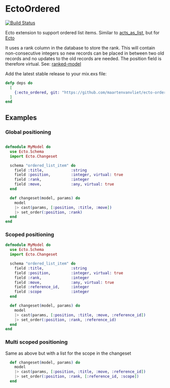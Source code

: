 EctoOrdered
===========
[![Build Status](https://travis-ci.org/maartenvanvliet/ecto-ordered.svg?branch=master)](https://travis-ci.org/maartenvanvliet/ecto-ordered)

Ecto extension to support ordered list items. Similar to [acts_as_list](https://github.com/swanandp/acts_as_list), but
for [Ecto](https://github.com/elixir-lang/ecto)

It uses a rank column in the database to store the rank. This will contain non-consecutive integers so new records can be placed in between two old records and no updates to the old records are needed. The position field is therefore virtual. See:  [ranked-model](https://github.com/mixonic/ranked-model)


Add the latest stable release to your mix.exs file:

```elixir
defp deps do
  [
    {:ecto_ordered, git: "https://github.com/maartenvanvliet/ecto-ordered", branch: "master"}
  ]
end
```

Examples
--------
### Global positioning
```elixir

defmodule MyModel do
  use Ecto.Schema
  import Ecto.Changeset

  schema "ordered_list_item" do
    field :title,            :string
    field :position,         :integer, virtual: true
    field :rank,             :integer
    field :move,             :any, virtual: true
  end

  def changeset(model, params) do
    model
    |> cast(params, [:position, :title, :move])
    |> set_order(:position, :rank)
  end
end
```

### Scoped positioning
```elixir
defmodule MyModel do
  use Ecto.Schema
  import Ecto.Changeset

  schema "ordered_list_item" do
    field :title,            :string
    field :position,         :integer, virtual: true
    field :rank,             :integer
    field :move,             :any, virtual: true
    field :reference_id,     :integer
    field :scope             :integer
  end

  def changeset(model, params) do
    model
    |> cast(params, [:position, :title, :move, :reference_id])
    |> set_order(:position, :rank, :reference_id)
  end
end
```

### Multi scoped positioning
Same as above but with a list for the scope in the changeset
```elixir
  def changeset(model, params) do
    model
    |> cast(params, [:position, :title, :move, :reference_id])
    |> set_order(:position, :rank, [:reference_id, :scope])
  end
```



